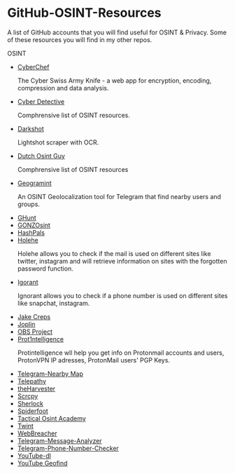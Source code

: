 # GitHub-OSINT-Resources
<p>A list of GitHub accounts that you will find useful for OSINT & Privacy. Some of these resources you will find in my other repos.</p>
<p>OSINT</p>
<ul> 
 <li><a href="https://github.com/gchq/CyberChef">CyberChef</a></li>
  <p>The Cyber Swiss Army Knife - a web app for encryption, encoding, compression and data analysis.</p>
 <li><a href="https://github.com/cipher387">Cyber Detective</a></li>
  <p>Comphrensive list of OSINT resources.</p>
 <li><a href="https://github.com/mxrch/darkshot">Darkshot</a></li>
  <p>Lightshot scraper with OCR.</p>
 <li><a href="https://github.com/dutchosintguy">Dutch Osint Guy</a></li>
  <p>Comphrensive list of OSINT resources</p>
 <li><a href="https://github.com/Alb-310/Geogramint">Geogramint</a></li>
  <p>An OSINT Geolocalization tool for Telegram that find nearby users and groups.</p>
 <li><a href="https://github.com/mxrch/GHunt">GHunt</a></li>
 <li><a href="https://github.com/GONZOsint">GONZOsint</a></li>
 <li><a href="https://github.com/HashPals/Search-That-Hash">HashPals</a></li>
 <li><a href="https://github.com/megadose/holehe">Holehe</a></li>
  <p>Holehe allows you to check if the mail is used on different sites like twitter, instagram and will retrieve information on sites with the forgotten password function.</p>
 <li><a href="https://github.com/megadose/ignorant">Igorant</a></li>
 <p>Ignorant allows you to check if a phone number is used on different sites like snapchat, instagram.</p>
 <li><a href="https://github.com/jakecreps">Jake Creps</a></li>
 <li><a href="https://github.com/laurent22/joplin/">Joplin</a></li>
 <li><a href="https://github.com/obsproject/obs-studio">OBS Project</a></li>
 <li><a href="https://github.com/C3n7ral051nt4g3ncy/Prot1ntelligence">Prot1ntelligence</a></li>
  <p>Protintelligence wll help you get info on Protonmail accounts and users, ProtonVPN IP adresses, ProtonMail users' PGP Keys.</p>
 <li><a href="https://github.com/tejado/telegram-nearby-map">Telegram-Nearby Map</a></li>
 <li><a href="https://github.com/jordanwildon/Telepathy">Telepathy</a></li>
 <li><a href="https://github.com/laramies/theHarvester">theHarvester</a></li>
 <li><a href="https://github.com/Genymobile/scrcpy">Scrcpy</a></li>
 <li><a href="https://github.com/sherlock-project/sherlock">Sherlock</a></li>
 <li><a href="https://github.com/smicallef/spiderfoot">Spiderfoot</a></li>
 <li><a href="https://github.com/orgs/TacticalOsintAcademy/repositories">Tactical Osint Academy</a></li>
 <li><a href="https://github.com/twintproject/twint">Twint</a></li>
 <li><a href="https://github.com/WebBreacher">WebBreacher</a></li>
 <li><a href="https://github.com/zqtay/Telegram-Message-Analyzer">Telegram-Message-Analyzer</a></li>
 <li><a href="https://github.com/bellingcat/telegram-phone-number-checker">Telegram-Phone-Number-Checker</a></li>
 <li><a href="https://github.com/ytdl-org/youtube-dl">YouTube-dl</a></li>
 <li><a href="https://github.com/mattwright324/youtube-geofind">YouTube Geofind</a></li>
</ul>

